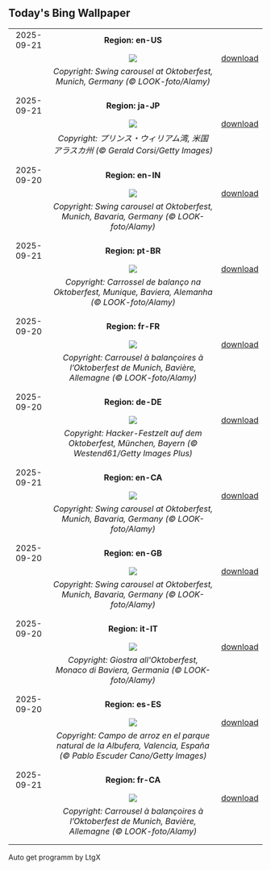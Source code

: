 ## Today's Bing Wallpaper
|      |      |      |
| :----: | :----: | :----: |
|2025-09-21|**Region: en-US**||
||![](https://www.bing.com/th?id=OHR.OktoberfestSwing_EN-US7916182497_UHD.jpg&pid=hp&w=1152&h=648&rs=1&c=4)| [download](https://www.bing.com/th?id=OHR.OktoberfestSwing_EN-US7916182497_UHD.jpg)|
||*Copyright: Swing carousel at Oktoberfest, Munich, Germany (© LOOK-foto/Alamy)*
||
|||
|2025-09-21|**Region: ja-JP**||
||![](https://www.bing.com/th?id=OHR.IceOtters_JA-JP8317371641_UHD.jpg&pid=hp&w=1152&h=648&rs=1&c=4)| [download](https://www.bing.com/th?id=OHR.IceOtters_JA-JP8317371641_UHD.jpg)|
||*Copyright: プリンス・ウィリアム湾, 米国 アラスカ州 (© Gerald Corsi/Getty Images)*
||
|||
|2025-09-20|**Region: en-IN**||
||![](https://www.bing.com/th?id=OHR.OktoberfestSwing_EN-IN7246404187_UHD.jpg&pid=hp&w=1152&h=648&rs=1&c=4)| [download](https://www.bing.com/th?id=OHR.OktoberfestSwing_EN-IN7246404187_UHD.jpg)|
||*Copyright: Swing carousel at Oktoberfest, Munich, Bavaria, Germany (© LOOK-foto/Alamy)*
||
|||
|2025-09-21|**Region: pt-BR**||
||![](https://www.bing.com/th?id=OHR.OktoberfestSwing_PT-BR6824532260_UHD.jpg&pid=hp&w=1152&h=648&rs=1&c=4)| [download](https://www.bing.com/th?id=OHR.OktoberfestSwing_PT-BR6824532260_UHD.jpg)|
||*Copyright: Carrossel de balanço na Oktoberfest, Munique, Baviera, Alemanha (© LOOK-foto/Alamy)*
||
|||
|2025-09-20|**Region: fr-FR**||
||![](https://www.bing.com/th?id=OHR.OktoberfestSwing_FR-FR4212024061_UHD.jpg&pid=hp&w=1152&h=648&rs=1&c=4)| [download](https://www.bing.com/th?id=OHR.OktoberfestSwing_FR-FR4212024061_UHD.jpg)|
||*Copyright: Carrousel à balançoires à l’Oktoberfest de Munich, Bavière, Allemagne (© LOOK-foto/Alamy)*
||
|||
|2025-09-20|**Region: de-DE**||
||![](https://www.bing.com/th?id=OHR.OktoberfestHackerFestzelt_DE-DE2583035265_UHD.jpg&pid=hp&w=1152&h=648&rs=1&c=4)| [download](https://www.bing.com/th?id=OHR.OktoberfestHackerFestzelt_DE-DE2583035265_UHD.jpg)|
||*Copyright: Hacker-Festzelt auf dem Oktoberfest, München, Bayern (© Westend61/Getty Images Plus)*
||
|||
|2025-09-21|**Region: en-CA**||
||![](https://www.bing.com/th?id=OHR.OktoberfestSwing_EN-CA4280103942_UHD.jpg&pid=hp&w=1152&h=648&rs=1&c=4)| [download](https://www.bing.com/th?id=OHR.OktoberfestSwing_EN-CA4280103942_UHD.jpg)|
||*Copyright: Swing carousel at Oktoberfest, Munich, Bavaria, Germany (© LOOK-foto/Alamy)*
||
|||
|2025-09-20|**Region: en-GB**||
||![](https://www.bing.com/th?id=OHR.OktoberfestSwing_EN-GB1846284671_UHD.jpg&pid=hp&w=1152&h=648&rs=1&c=4)| [download](https://www.bing.com/th?id=OHR.OktoberfestSwing_EN-GB1846284671_UHD.jpg)|
||*Copyright: Swing carousel at Oktoberfest, Munich, Bavaria, Germany (© LOOK-foto/Alamy)*
||
|||
|2025-09-20|**Region: it-IT**||
||![](https://www.bing.com/th?id=OHR.OktoberfestSwing_IT-IT3600717607_UHD.jpg&pid=hp&w=1152&h=648&rs=1&c=4)| [download](https://www.bing.com/th?id=OHR.OktoberfestSwing_IT-IT3600717607_UHD.jpg)|
||*Copyright: Giostra all'Oktoberfest, Monaco di Baviera, Germania (© LOOK-foto/Alamy)*
||
|||
|2025-09-20|**Region: es-ES**||
||![](https://www.bing.com/th?id=OHR.PaellaDay_ES-ES0490054669_UHD.jpg&pid=hp&w=1152&h=648&rs=1&c=4)| [download](https://www.bing.com/th?id=OHR.PaellaDay_ES-ES0490054669_UHD.jpg)|
||*Copyright: Campo de arroz en el parque natural de la Albufera, Valencia, España (© Pablo Escuder Cano/Getty Images)*
||
|||
|2025-09-21|**Region: fr-CA**||
||![](https://www.bing.com/th?id=OHR.OktoberfestSwing_FR-CA3046435338_UHD.jpg&pid=hp&w=1152&h=648&rs=1&c=4)| [download](https://www.bing.com/th?id=OHR.OktoberfestSwing_FR-CA3046435338_UHD.jpg)|
||*Copyright: Carrousel à balançoires à l’Oktoberfest de Munich, Bavière, Allemagne (© LOOK-foto/Alamy)*
||
|||

Auto get programm by LtgX

